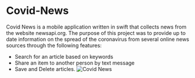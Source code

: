 # Covid-News
Covid News is a mobile application written in swift that collects news from the website newsapi.org. The purpose of this project was to provide up to date information on the spread of the coronavirus from several online news sources through the following features:

* Search for an article based on keywords 
* Share an item to another person by text message 
* Save and Delete articles.
![Covid News](https://user-images.githubusercontent.com/55071531/106400552-0eb3de80-63ed-11eb-939d-4e33c45b6c9a.gif)
